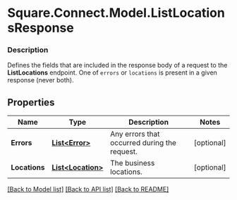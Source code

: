 # Square.Connect.Model.ListLocationsResponse

### Description

Defines the fields that are included in the response body of a request to the __ListLocations__ endpoint.  One of `errors` or `locations` is present in a given response (never both).

## Properties

Name | Type | Description | Notes
------------ | ------------- | ------------- | -------------
**Errors** | [**List&lt;Error&gt;**](Error.md) | Any errors that occurred during the request. | [optional] 
**Locations** | [**List&lt;Location&gt;**](Location.md) | The business locations. | [optional] 



[[Back to Model list]](../README.md#documentation-for-models) [[Back to API list]](../README.md#documentation-for-api-endpoints) [[Back to README]](../README.md)

